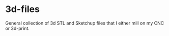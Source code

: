 3d-files
========

General collection of 3d STL and Sketchup files that I either mill on my CNC or 3d-print.
